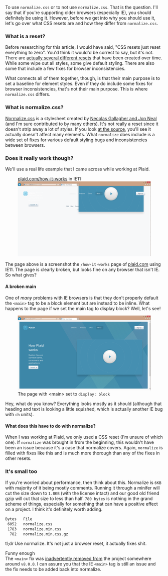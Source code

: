 To use `normalize.css` or to not use `normalize.css`. That is the question. I'll say that if you're supporting older browsers (especially IE), you should definitely be using it. However, before we get into why you should use it, let's go over what CSS resets are and how they differ from `normalize.css`.

### What is a reset?

Before researching for this article, I would have said, "CSS resets just reset everything to zero". You'd think it would'd be correct to say, but it's not. There are [actually several different resets](https://perishablepress.com/a-killer-collection-of-global-css-reset-styles) that have been created over time. While some wipe out all styles, some give default styling. There are also some that include a few fixes for browser inconsistencies.

What connects all of them together, though, is that their main purpose is to set a baseline for element styles. Even if they do include some fixes for browser inconsistencies, that's not their main purpose. This is where `normalize.css` differs.

### What is normalize.css?

[Normalize.css](https://necolas.github.io/normalize.css) is a stylesheet created by [Necolas Gallagher and Jon Neal](http://nicolasgallagher.com/about-normalize-css/) (and I'm sure contributed to by many others). It's not really a reset since it doesn't strip away a lot of styles. If you look [at the source](https://github.com/necolas/normalize.css/blob/master/normalize.css), you'll see it actually doesn't affect many elements. What `normalize` does include is a wide set of fixes for various default styling bugs and inconsistencies between browsers.

### Does it really work though?

We'll use a real life example that I came across while working at Plaid.

<figure>
  <figcaption>
    <a href="https://plaid.com/how-it-works">plaid.com/how-it-works</a> in IE11
  </figcaption>
  <img
    src="/images/posts/use-normalize-css/normalize-before+c.png"
    alt="page without normalize"
    width="500px"
    class="Image is-rounded has-shadow"
  />
</figure>

The page above is a screenshot the `/how-it-works` page of [plaid.com](https://plaid.com/how-it-works) using IE11. The page is clearly broken, but looks fine on any browser that isn't IE. So what gives?

#### A broken main

One of _many_ problems with IE browsers is that they don't properly default the `<main>` tag to be a block element but are instead to be inline. What happens to the page if we set the main tag to display block? Well, let's see!

<figure>
  <img
    src="/images/posts/use-normalize-css/normalize-after+c.png"
    alt="page with"
    class="Image is-rounded has-shadow"
    width="500px"
  />
  <figcaption>The page with &lt;main&gt; set to <code>display: block</code></figcaption>
</figure>

Hey, what do you know? Everything looks mostly as it should (although that heading and text is looking a little squished, which is actually another IE bug with `ch` units).

#### What does this have to do with normalize?

When I was working at Plaid, we only used a CSS reset (I'm unsure of which one). If `normalize` was brought in from the beginning, this wouldn't have been an issue because it's a case that normalize covers. Again, `normalize` is filled with fixes like this and is much more thorough than any of the fixes in other resets.

### It's small too

If you're worried about performance, then think about this. Normalize is `6KB` with majority of it being mostly comments. Running it through a minifer will cut the size down to `1.8KB` (with the license intact) and our good old friend gzip will cut that size to less than half. `780 bytes` is nothing in the grand scheme of things, especially for something that can have a positive effect on a project. I think it's definitely worth adding.

```
Bytes   File
 6052   normalize.css
 1783   normalize.min.css
  782   normalize.min.css.gz
```

tl;dr Use normalize. It's not just a browser reset, it actually fixes shit.

<div>
  <div class="Aside">
    <div class="Aside-content">
      <div class="Aside-tag  [ Tag is-absolute ]">Funny enough</div>
      The <code>&lt;main&gt;</code> fix was <a href="https://github.com/necolas/normalize.css/issues/727" target="_blank" rel="noreferrer noopener">inadvertently removed from</a> the project somewhere around <code>v8.0.0</code>. I can assure you that the IE <code>&lt;main&gt;</code> tag is still an issue and the fix needs to be added back into normalize.
    </div>
  </div>
</div>
